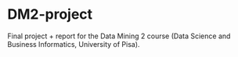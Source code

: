 # DM2-project

Final project + report for the Data Mining 2 course (Data Science and Business Informatics, University of Pisa).
